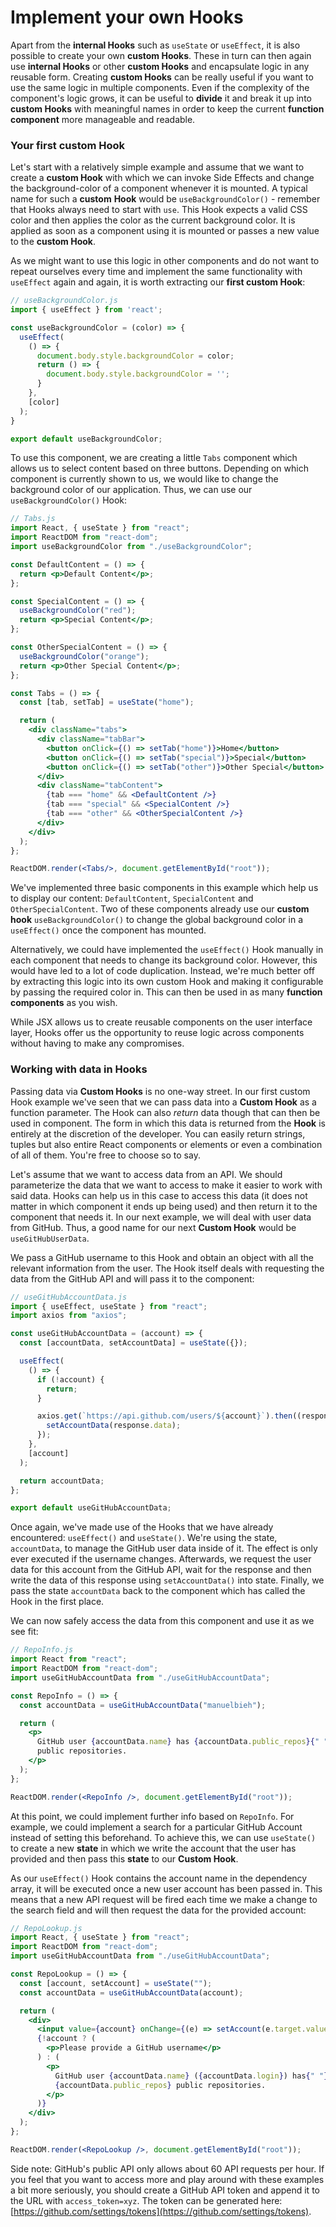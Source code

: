 # Implement your own Hooks

Apart from the **internal Hooks** such as `useState` or `useEffect`, it is also possible to create your own **custom Hooks**. These in turn can then again use **internal Hooks** or other **custom Hooks** and encapsulate logic in any reusable form. Creating **custom Hooks** can be really useful if you want to use the same logic in multiple components. Even if the complexity of the component's logic grows, it can be useful to **divide** it and break it up into **custom Hooks** with meaningful names in order to keep the current **function component** more manageable and readable.

### Your first custom Hook

Let's start with a relatively simple example and assume that we want to create a **custom Hook** with which we can invoke Side Effects and change the background-color of a component whenever it is mounted. A typical name for such a **custom** **Hook** would be `useBackgroundColor()` - remember that Hooks always need to start with `use`. This Hook expects a valid CSS color and then applies the color as the current background color. It is applied as soon as a component using it is mounted or passes a  new value to the **custom Hook**.

As we might want to use this logic in other components and do not want to repeat ourselves every time and implement the same functionality with `useEffect` again and again, it is worth extracting our **first custom Hook**:

```javascript
// useBackgroundColor.js
import { useEffect } from 'react';

const useBackgroundColor = (color) => {
  useEffect(
    () => {
      document.body.style.backgroundColor = color;
      return () => {
        document.body.style.backgroundColor = '';
      }
    }, 
    [color]
  );
}

export default useBackgroundColor;
```

To use this component, we are creating a little `Tabs` component which allows us to select content based on three buttons. Depending on which component is currently shown to us, we would like to change the background color of our application. Thus, we can use our `useBackgroundColor()` Hook:

```jsx
// Tabs.js
import React, { useState } from "react";
import ReactDOM from "react-dom";
import useBackgroundColor from "./useBackgroundColor";

const DefaultContent = () => {
  return <p>Default Content</p>;
};

const SpecialContent = () => {
  useBackgroundColor("red");
  return <p>Special Content</p>;
};

const OtherSpecialContent = () => {
  useBackgroundColor("orange");
  return <p>Other Special Content</p>;
};

const Tabs = () => {
  const [tab, setTab] = useState("home");

  return (
    <div className="tabs">
      <div className="tabBar">
        <button onClick={() => setTab("home")}>Home</button>
        <button onClick={() => setTab("special")}>Special</button>
        <button onClick={() => setTab("other")}>Other Special</button>
      </div>
      <div className="tabContent">
        {tab === "home" && <DefaultContent />}
        {tab === "special" && <SpecialContent />}
        {tab === "other" && <OtherSpecialContent />}
      </div>
    </div>
  );
};

ReactDOM.render(<Tabs/>, document.getElementById("root"));
```

We've implemented three basic components in this example which help us to display our content: `DefaultContent`, `SpecialContent` and `OtherSpecialContent`. Two of these components already use our **custom hook** `useBackgroundColor()` to change the global background color in a `useEffect()` once the component has mounted.

Alternatively, we could have implemented the `useEffect()` Hook manually in each component that needs to change its background color. However, this would have led to a lot of code duplication. Instead, we're much better off by extracting this logic into its own custom Hook and making it configurable by passing the required color in. This can then be used in as many **function components** as you wish.

While JSX allows us to create reusable components on the user interface layer, Hooks offer us the opportunity to reuse logic across components without having to make any compromises.

### Working with data in Hooks

Passing data via **Custom Hooks** is no one-way street. In our first custom Hook example we've seen that we can pass data into a **Custom Hook** as a function parameter. The Hook can also _return_ data though that can then be used in component. The form in which this data is returned from the **Hook** is entirely at the discretion of the developer. You can easily return strings, tuples but also entire React components or elements or even a combination of all of them. You're free to choose so to say.

Let's assume that we want to access data from an API. We should parameterize the data that we want to access to make it easier to work with said data. Hooks can help us in this case to access this data \(it does not matter in which component it ends up being used\) and then return it to the component that needs it. In our next example, we will deal with user data from GitHub. Thus, a good name for our next **Custom Hook** would be `useGitHubUserData`.

We pass a GitHub username to this Hook and obtain an object with all the relevant information from the user. The Hook itself deals with requesting the data from the GitHub API and will pass it to the component:

```jsx
// useGitHubAccountData.js
import { useEffect, useState } from "react";
import axios from "axios";

const useGitHubAccountData = (account) => {
  const [accountData, setAccountData] = useState({});

  useEffect(
    () => {
      if (!account) {
        return;
      }

      axios.get(`https://api.github.com/users/${account}`).then((response) => {
        setAccountData(response.data);
      });
    },
    [account]
  );

  return accountData;
};

export default useGitHubAccountData;
```

Once again, we've made use of the Hooks that we have already encountered: `useEffect()` and `useState()`. We're using the state, `accountData`, to manage the GitHub user data inside of it. The effect is only ever executed if the username changes. Afterwards, we request the user data for this account from the GitHub API, wait for the response and then write the data of this response using `setAccountData()` into state. Finally, we pass the state `accountData` back to the component which has called the Hook in the first place.

We can now safely access the data from this component and use it as we see fit:

```jsx
// RepoInfo.js
import React from "react";
import ReactDOM from "react-dom";
import useGitHubAccountData from "./useGitHubAccountData";

const RepoInfo = () => {
  const accountData = useGitHubAccountData("manuelbieh");

  return (
    <p>
      GitHub user {accountData.name} has {accountData.public_repos}{" "}
      public repositories.
    </p>
  );
};

ReactDOM.render(<RepoInfo />, document.getElementById("root"));
```

At this point, we could implement further info based on `RepoInfo`. For example, we could implement a search for a particular GitHub Account instead of setting this beforehand. To achieve this, we can use `useState()` to create a new **state** in which we write the account that the user has provided and then pass this **state** to our **Custom Hook**.

As our `useEffect()` Hook contains the account name in the dependency array, it will be executed once a new user account has been passed in. This means that a new API request will be fired each time we make a change to the search field and will then request the data for the provided account:

```jsx
// RepoLookup.js
import React, { useState } from "react";
import ReactDOM from "react-dom";
import useGitHubAccountData from "./useGitHubAccountData";

const RepoLookup = () => {
  const [account, setAccount] = useState("");
  const accountData = useGitHubAccountData(account);

  return (
    <div>
      <input value={account} onChange={(e) => setAccount(e.target.value)} />
      {!account ? (
        <p>Please provide a GitHub username</p>
      ) : (
        <p>
          GitHub user {accountData.name} ({accountData.login}) has{" "}
          {accountData.public_repos} public repositories.
        </p>
      )}
    </div>
  );
};

ReactDOM.render(<RepoLookup />, document.getElementById("root"));
```

Side note: GitHub's public API only allows about 60 API requests per hour. If you feel that you want to access more and play around with these examples a bit more seriously, you should create a GitHub API token and append it to the URL with `access_token=xyz`. The token can be generated here: [https://github.com/settings/tokens](https://github.com/settings/tokens).

